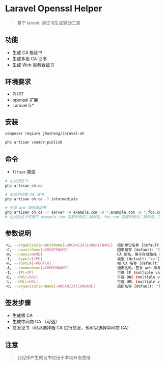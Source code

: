 # Laravel Openssl Helper
> 基于 laravel 的证书生成辅助工具

## 功能

- 生成 CA 根证书
- 生成多级 CA 证书
- 生成 Web 服务器证书

## 环境要求

- PHP7
- openssl 扩展
- Laravel 5.*

## 安装

```bash
composer reqiure jhasheng/laravel-oh

php artisan vendor:publish
```

## 命令

- `T|type` 类型

```bash
# 生成根证书
php artisan oh:ca

# 生成中间商 CA 证书
php artisan oh:ca -T intermediate

# 生成 web 服务端证书
php artisan oh:ca -T server -A example.com -D *.example.com -D *.foo.com -D foo.com -I 192.168.1.123
# 生成的证书可用于 exmaple.com 及其所有的二级域名，foo.com 及基所有的二级域名，IP 地址为 192.168.1.123
```

## 参数说明

```bash
-U, --organizationUnitName[=ORGANIZATIONUNITNAME]  组织单位名称 [default: "Test"]
-C, --countrName[=COUNTRNAME]                      国家缩写 [default: "CN"]
-N, --name[=NAME]                                  CA 别名，用于存储路径 [default: "Test"]
-T, --type[=TYPE]                                  类型 [default: "ca"]
-R, --rootCA[=ROOTCA]                              根 CA 名称 [default: "Test"]
-A, --commonName[=COMMONNAME]                      通用名称，签发 web 服务器时为主域名 [default: "example.com"]
-I, --IP[=IP]                                      可选 IP (multiple values allowed)
-D, --DNS[=DNS]                                    可选 DNS (multiple values allowed)
-L, --URL[=URL]                                    可选 URL (multiple values allowed)
-O, --organizationName[=ORGANIZATIONNAME]          组织名称 [default: "Test"]
```

## 签发步骤

- 生成根 CA
- 生成中间商 CA （可选）
- 签发证书（可以选择根 CA 进行签发，也可以选择中间商 CA）

## 注意

> 此程序产生的证书仅用于本地开发使用
